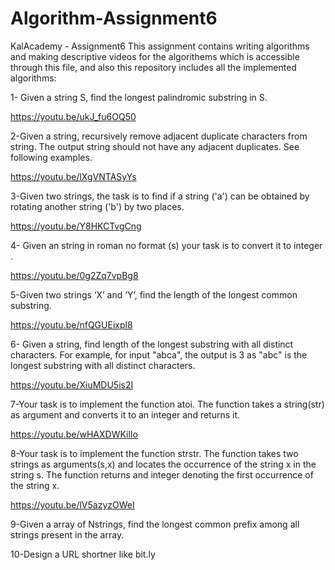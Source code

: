 # Algorithm-Assignment6
KalAcademy - Assignment6 
This assignment contains writing algorithms and making descriptive videos for the algorithems which is accessible through this file, 
and also this repository includes all the implemented algorithms:

1- Given a string S, find the longest palindromic substring in S.

https://youtu.be/ukJ_fu6OQ50


2-Given a string, recursively remove adjacent duplicate characters from string. The output string should not have any adjacent duplicates. See following examples.

https://youtu.be/lXgVNTASyYs

3-Given two strings, the task is to find if a string ('a') can be obtained by rotating another string ('b') by two places.

https://youtu.be/Y8HKCTvgCng

4- Given an string in roman no format (s)  your task is to convert it to integer .


https://youtu.be/0g2Zq7vpBg8

5-Given two strings ‘X’ and ‘Y’, find the length of the longest common substring.
 
https://youtu.be/nfQGUEixpl8

6- Given a string, find length of the longest substring with all distinct characters.  For example, for input "abca", the output is 3 as "abc" is the longest substring with all distinct characters.

https://youtu.be/XiuMDU5is2I

7-Your task  is to implement the function atoi. The function takes a string(str) as argument and converts it to an integer and returns it.

https://youtu.be/wHAXDWKilIo

8-Your task  is to implement the function strstr. The function takes two strings as arguments(s,x) and  locates the occurrence of the string x in the string s. The function returns and integer denoting  the first occurrence of the string x.

https://youtu.be/lV5azyzOWeI

9-Given a array of Nstrings, find the longest common prefix among all strings present in the array.


10-Design a URL shortner like bit.ly
 
